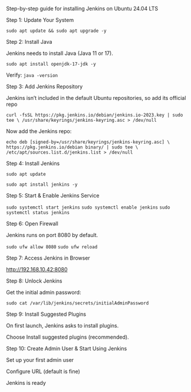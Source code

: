 Step-by-step guide for installing Jenkins on Ubuntu 24.04 LTS

Step 1: Update Your System

`sudo apt update && sudo apt upgrade -y`


Step 2: Install Java

Jenkins needs to install Java (Java 11 or 17).

`sudo apt install openjdk-17-jdk -y`


Verify:
`java -version`


Step 3: Add Jenkins Repository

Jenkins isn’t included in the default Ubuntu repositories, so add its official repo

`curl -fsSL https://pkg.jenkins.io/debian/jenkins.io-2023.key | sudo tee \
  /usr/share/keyrings/jenkins-keyring.asc > /dev/null`

Now add the Jenkins repo:

`echo deb [signed-by=/usr/share/keyrings/jenkins-keyring.asc] \
  https://pkg.jenkins.io/debian binary/ | sudo tee \
  /etc/apt/sources.list.d/jenkins.list > /dev/null`


Step 4: Install Jenkins

`sudo apt update`

`sudo apt install jenkins -y`

Step 5: Start & Enable Jenkins Service

`sudo systemctl start jenkins`
`sudo systemctl enable jenkins`
`sudo systemctl status jenkins`

Step 6: Open Firewall

Jenkins runs on port 8080 by default.

`sudo ufw allow 8080`
`sudo ufw reload`

Step 7: Access Jenkins in Browser

http://192.168.10.42:8080


Step 8: Unlock Jenkins

Get the initial admin password:

`sudo cat /var/lib/jenkins/secrets/initialAdminPassword`

Step 9: Install Suggested Plugins

On first launch, Jenkins asks to install plugins.

Choose Install suggested plugins (recommended).

Step 10: Create Admin User & Start Using Jenkins

Set up your first admin user

Configure URL (default is fine)

Jenkins is ready
